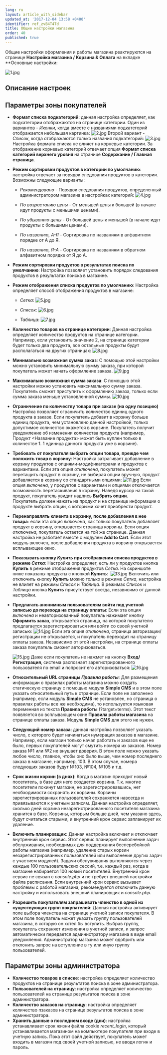 ```yaml
---
lang: ru
layout: article_with_sidebar
updated_at: '2017-12-04 13:58 +0400'
identifier: ref_zvB4T4Td
title: Общие настройки магазина
order: 40
published: true
---
```

Общие настройки оформления и работы магазина реактируются на странице **Настройка магазина / Корзина & Оплата** на вкладке **Основные настройки:

![1.jpg]({{site.baseurl}}/attachments/ref_zvB4T4Td/1.jpg)

## Описание настроек

## Параметры  зоны покупателей

*   **Формат списка подкатегорий**: данная настройка определяет, как подкатегории отображаются на странице категории. Один из вариантов - _Иконки_, когда вместе с названиями подкатегорий отображается небольшая картинка:
    ![2.jpg]({{site.baseurl}}/attachments/ref_zvB4T4Td/2.jpg)
    Второй вариант - _Список_, когда отображаются только названия подкатегорий:
    ![3.jpg]({{site.baseurl}}/attachments/ref_zvB4T4Td/3.jpg)
    Настройка формата списка не влияет на корневые категории. За отображение корневых категорий отвечает опция **Формат списка категорий верхнего уровня** на странице **Содержание / Главная страница**.

*   **Режим сортировки продуктов в категории по умолчанию**: настройка отвечает за порядок следования продуктов в категории.
    Возможны следующие варианты:

    *   _Рекомендовано_ -  Порядок следования продуктов, определенный администратором магазина в настройках категорий:
        ![4.jpg]({{site.baseurl}}/attachments/ref_zvB4T4Td/4.jpg)
 
    *   _По возрастанию цены_ - От меньшей цены к большей (в начале идут продукты с меньшими ценами).
     
    *   _По убыванию цены_ - От большей цены к меньшей (в начале идут продукты с большими ценами).

    *   _По названию, А-Я_ - Сортировка по названиям в алфавитном порядке от А до Я.
    
    *   _По названию, Я-А_ - Сортировка по названиям в обратном алфавитном порядке от Я до А.

*   **Режим сортировки продуктов в результатах поиска по умолчанию**: Настройка позволяет установить порядок следования продуктов в результатах поиска в магазине. 

*   **Режим отображения списка продуктов по умолчанию**: Настройка определяет способ отображения продуктов в магазине:
    
    *   _Сетка_:
        ![5.jpg]({{site.baseurl}}/attachments/ref_zvB4T4Td/5.jpg)
    
    *   _Список_:
        ![6.jpg]({{site.baseurl}}/attachments/ref_zvB4T4Td/6.jpg)

    *   _Таблица_:
        ![7.jpg]({{site.baseurl}}/attachments/ref_zvB4T4Td/7.jpg)


*   **Количество товаров на странице категории**:  Данная настройка определяет количество продуктов на странице категории. Например, если установить значение 2, на странице категории будет только два продукта, все остальные продукты будут располагаться на других страницах:
    ![8.jpg]({{site.baseurl}}/attachments/ref_zvB4T4Td/8.jpg)

*   **Минимально возможная сумма заказ**:  С помощью этой настройки можно установить минимальную сумму заказа, при которой покупатель может начать оформление заказа.
    ![9.jpg]({{site.baseurl}}/attachments/ref_zvB4T4Td/9.jpg)

*   **Максимально возможная сумма заказа**: С помощью этой настройки можно установить максимальную сумму заказа. Покупатель сможет приступить к оформлению заказа, только если сумма заказа меньше установленной суммы.
    ![10.jpg]({{site.baseurl}}/attachments/ref_zvB4T4Td/10.jpg)
    
*   **Ограничение по количеству товара при заказе (на одну позицию)** Настройка позволяет ограничить количество единиц одного продукта в заказе. Если покупатель добавит в корзину больше единиц продукта, чем установлено данной настройкой, только допустимое количество окажется в корзине. Покупатель получит уведомление об изменении количества продукта (например, Продукт <Название продукта> может быть куплен только в количестве 1. 1 единица данного продукта уже в корзине).

*   **Требовать от покупателя выбрать опции товара, прежде чем положить товар в корзину**: Настройка затрагивает добавление в корзину продуктов с опциями-модификаторами и продуктов с вариантами. Если эта опция _отключена_, покупатель может перетащить продукт в корзину, не выбирая опции вручную, продукт добавляется в корзину со стандартными опциями:
    ![11.jpg]({{site.baseurl}}/attachments/ref_zvB4T4Td/11.jpg)
    Если опция _включена_, у продуктов с вариантами и опциями отключается возможность перетаскивания в корзину. Наведя курсор на такой продукт, покупатель увидит надпись **Выбрать опции**.     
    Покупатель должен нажать на продукт и на странице информации о продукте выбрать опции, с которыми хочет приобрести продукт.

*   **Перенаправлять клиента в корзину, после добавления в нее товара**: если эта опция _включена_, как только покупатель добавляет продукт в корзину, открывается страница корзины. Если опция _отключена_, покупатель остается на той же странице. Данная настройка не работает вместе с модулем **Add to Cart**. Если этот модуль включен, после добавления продукта в корзину открывается всплывающее окно.

*   **Показывать кнопку _Купить_ при отображении списка продуктов в режиме _Сетка_**: Настройка определяет, есть ли у продуктов кнопка **Купить** в режиме отображения продуктов _Сетка_. На скриншоте ниже показаны продукты с кнопкой **Купить**: 
    ![13.jpg]({{site.baseurl}}/attachments/ref_zvB4T4Td/13.jpg)
    Включить или отключить кнопку **Купить** можно только в режиме _Сетка_, настройка не влияет на режимы _Список_ и _Таблица_. В режимах _Список_ и _Таблица_ кнопка **Купить** присутствует всегда, независимо от данной настройки.

*   **Предлагать анонимным пользователям войти под учетной записью до перехода на страницу оплаты**:  Если эта опция _включена_ и неавторизованный покупатель нажимает кнопку **Оформить заказ**, открывается страница, на которой покупателю предлагается зарегистрироваться или войти со своей учетной записью:
    ![14.jpg]({{site.baseurl}}/attachments/ref_zvB4T4Td/14.jpg)
    Если эта опция _отключена_, страница авторизации/регистрации не открывается, и покупатель переходит на страницу оплаты заказа. Независимо от этой настройки, на странице оплаты заказа покупатель сможет авторизоваться. 
    
    ![15.jpg]({{site.baseurl}}/attachments/ref_zvB4T4Td/15.jpg)
    Даже если покупатель не нажмет на кнопку **Вход/Регистрация**, система распознает зарегистрированного пользователя по email и попросит его авторизоваться:
    ![16.jpg]({{site.baseurl}}/attachments/ref_zvB4T4Td/16.jpg)

*   **Относительный URL страницы _Правила работы_**: Для размещения информации о правилах работы магазина можно создать статическую страницу с помощью модуля **Simple CMS** и в этом поле указать относительный путь к странице. Если поле не заполнено (например, если модуль **Simple CMS** не установлен, но страница о правилах работы все же необходима), то используется языковая переменная из текста **Правила работы** (?target=terms). Этот текст появляется во всплывающем окне **Правила работы магазина** на странице оплаты заказа. Модуль **Simple CMS** для этого не нужен. 

*   **Следующий номер заказа**:  данная настройка позволяет указать число, с которого будет начинаться нумерация заказов в магазине. Например, если магазин только начал работать и заказов еще не было, первых покупателей могут смутить номера их заказов. Номер заказа №1 или №2 не внушает доверия. В этом поле можно указать любое число, главное, чтобы оно было выше, чем номер последнего заказа в магазине, например, 103.  В этом случае, номера следующих заказов будут №103, №104, №105 и т.д.

*   **Срок жизни корзин (в днях)**:  Когда в магазин приходит новый посетитель, в базе для него создается корзина. Т.к. многие посетители покинут магазин, не зарегистрировавшись, нет необходимости сохранять их корзины. Корзины зарегистрированных пользователей сохраняется навсегда и привязываются к учетным записям. Данная настройка определяет, сколько дней корзина незарегистрированного посетителя магазина хранится в базе. Корзины, которым больше дней, чем указано здесь, будут считаться старыми, и внутренний крон сервис запланирует их удаление.

*   **Включить планировщик**: Данная настройка включает и отключает внутренний крон сервис. Этот сервис планирует выполнение задач обслуживания, необходимых для поддержания бесперебойной работы магазина (например, удаление старых корзин незарегистрированных пользователей или выполнение других задач с участием модулей). Задачи обслуживания выполняются через каждые 100 пользовательских сессий, т.е. каждый раз, когда в магазине набирается 100 новый посетителей. Внутренний крон сервис не связан с _console.php_ и не требует внешней настройки файла расписания. Если внутренний крон сервис вызывает проблемы с работой магазина, рекомендуется отключить данную настройку и использовать внешний планировщик и _console.php_. 

*   **Разрешить покупателям запрашивать членство в одной из существующих групп покупателей**: Данная настройка активирует поле выбора членства на странице учетной записи покупателя. В этом поле покупатель может указать группу пользователей магазина, в которую он хотел бы вступить. Выбрав группу, покупатель сохраняет изменения в учетной записи, и запрос автоматически передается администратору магазина в виде email уведомления. Администратор магазина может одобрить или отклонить запрос на вступление в ту или иную группу пользователей.

## Параметры зоны администратора

*   **Количество товаров в списке**: настройка определяет количество продуктов на странице результатов поиска в зоне администратора.
*   **Пользователей на страницу**: настройка определяет количество пользователей на странице результатов поиска в зоне администратора.
*   **Количество заказов на страницу**: настройка определяет количество пзаказов на странице результатов поиска в зоне администратора.
*   **Хранить данные о последнем входе (дни)**: настройка устанавливает срок жизни файла cookie _recent_login_, который устанавливается магазином на компьютере покупателя при входе в учетную запись. Пока этот файл действует, покупатель может входить в магазин под своей учетной записью, не вводя логин и пароль.